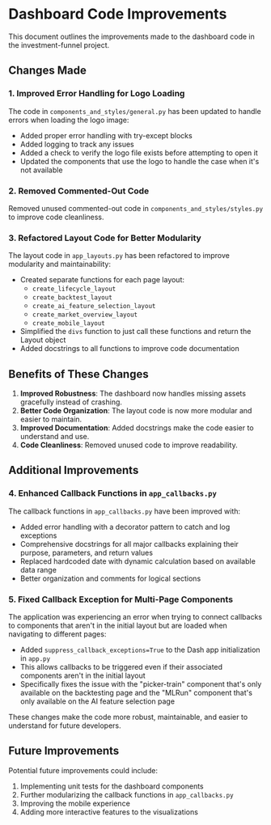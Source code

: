 # Dashboard Code Improvements

This document outlines the improvements made to the dashboard code in the investment-funnel project.

## Changes Made

### 1. Improved Error Handling for Logo Loading

The code in `components_and_styles/general.py` has been updated to handle errors when loading the logo image:

- Added proper error handling with try-except blocks
- Added logging to track any issues
- Added a check to verify the logo file exists before attempting to open it
- Updated the components that use the logo to handle the case when it's not available

### 2. Removed Commented-Out Code

Removed unused commented-out code in `components_and_styles/styles.py` to improve code cleanliness.

### 3. Refactored Layout Code for Better Modularity

The layout code in `app_layouts.py` has been refactored to improve modularity and maintainability:

- Created separate functions for each page layout:
  - `create_lifecycle_layout`
  - `create_backtest_layout`
  - `create_ai_feature_selection_layout`
  - `create_market_overview_layout`
  - `create_mobile_layout`
- Simplified the `divs` function to just call these functions and return the Layout object
- Added docstrings to all functions to improve code documentation

## Benefits of These Changes

1. **Improved Robustness**: The dashboard now handles missing assets gracefully instead of crashing.
2. **Better Code Organization**: The layout code is now more modular and easier to maintain.
3. **Improved Documentation**: Added docstrings make the code easier to understand and use.
4. **Code Cleanliness**: Removed unused code to improve readability.

## Additional Improvements

### 4. Enhanced Callback Functions in `app_callbacks.py`

The callback functions in `app_callbacks.py` have been improved with:

- Added error handling with a decorator pattern to catch and log exceptions
- Comprehensive docstrings for all major callbacks explaining their purpose, parameters, and return values
- Replaced hardcoded date with dynamic calculation based on available data range
- Better organization and comments for logical sections

### 5. Fixed Callback Exception for Multi-Page Components

The application was experiencing an error when trying to connect callbacks to components that aren't in the initial layout but are loaded when navigating to different pages:

- Added `suppress_callback_exceptions=True` to the Dash app initialization in `app.py`
- This allows callbacks to be triggered even if their associated components aren't in the initial layout
- Specifically fixes the issue with the "picker-train" component that's only available on the backtesting page and the "MLRun" component that's only available on the AI feature selection page

These changes make the code more robust, maintainable, and easier to understand for future developers.

## Future Improvements

Potential future improvements could include:

1. Implementing unit tests for the dashboard components
2. Further modularizing the callback functions in `app_callbacks.py`
3. Improving the mobile experience
4. Adding more interactive features to the visualizations
